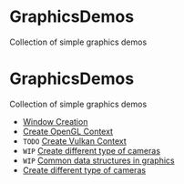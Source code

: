 # GraphicsDemos
Collection of simple graphics demos

# GraphicsDemos
Collection of simple graphics demos
- [Window Creation](window)
- [Create OpenGL Context](opengl)
- `TODO` [Create Vulkan Context](vulkan)
- `WIP` [Create different type of cameras](cameras)
- `WIP` [Common data structures in graphics](datastructures)
- [Create different type of cameras](cameras)

